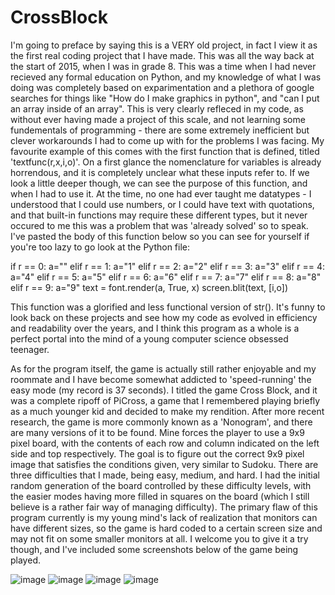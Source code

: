 # CrossBlock

I'm going to preface by saying this is a VERY old project, in fact I view it as the first real coding project that I have made. This was all the way back at the start of 2015, when I was in grade 8. This was a time when I had never recieved any formal education on Python, and my knowledge of what I was doing was completely based on exparimentation and a plethora of google searches for things like "How do I make graphics in python", and "can I put an array inside of an array". This is very clearly refleced in my code, as without ever having made a project of this scale, and not learning some fundementals of programming - there are some extremely inefficient but clever workarounds I had to come up with for the problems I was facing.
My favourite example of this comes with the first function that is defined, titled 'textfunc(r,x,i,o)'. On a first glance the nomenclature for variables is already horrendous, and it is completely unclear what these inputs refer to. If we look a little deeper though, we can see the purpose of this function, and when I had to use it. At the time, no one had ever taught me datatypes - I understood that I could use numbers, or I could have text with quotations, and that built-in functions may require these different types, but it never occured to me this was a problem that was 'already solved' so to speak. I've pasted the body of this function below so you can see for yourself if you're too lazy to go look at the Python file:

if r == 0:
    a=""
elif r == 1:
    a="1"
elif r == 2:
    a="2"
elif r == 3:
    a="3"
elif r == 4:
    a="4"
elif r == 5:
    a="5"
elif r == 6:
    a="6"
elif r == 7:
    a="7"
elif r == 8:
    a="8"
elif r == 9:
    a="9"
text = font.render(a, True, x)
screen.blit(text, [i,o])

This function was a glorified and less functional version of str(). It's funny to look back on these projects and see how my code as evolved in efficiency and readability over the years, and I think this program as a whole is a perfect portal into the mind of a young computer science obsessed teenager. 



As for the program itself, the game is actually still rather enjoyable and my roommate and I have become somewhat addicted to 'speed-running' the easy mode (my record is 37 seconds). I titled the game Cross Block, and it was a complete ripoff of PiCross, a game that I remembered playing briefly as a much younger kid and decided to make my rendition. After more recent research, the game is more commonly known as a 'Nonogram', and there are many versions of it to be found. Mine forces the player to use a 9x9 pixel board, with the contents of each row and column indicated on the left side and top respectively. The goal is to figure out the correct 9x9 pixel image that satisfies the conditions given, very similar to Sudoku. 
There are three difficulties that I made, being easy, medium, and hard. I had the initial random generation of the board controlled by these difficulty levels, with the easier modes having more filled in squares on the board (which I still believe is a rather fair way of managing difficulty). The primary flaw of this program currently is my young mind's lack of realization that monitors can have different sizes, so the game is hard coded to a certain screen size and may not fit on some smaller monitors at all. I welcome you to give it a try though, and I've included some screenshots below of the game being played.


![image](https://user-images.githubusercontent.com/77376150/208271655-596f5ebc-3f61-4fdc-8aea-e65bffd95aa2.png)
![image](https://user-images.githubusercontent.com/77376150/208271669-8c2cc603-a155-40cb-9da0-e3c56b3e766a.png)
![image](https://user-images.githubusercontent.com/77376150/208271718-a549a350-604f-4248-b208-0d7767993ca4.png)
![image](https://user-images.githubusercontent.com/77376150/208271737-e6366466-054e-40ce-9e74-469dabdde7f8.png)

